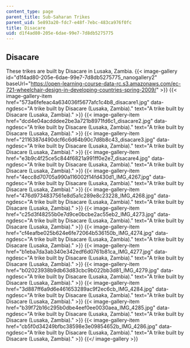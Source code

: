 ```yaml
---
content_type: page
parent_title: Sub-Saharan Trikes
parent_uid: 5e893a20-fdc7-e48f-7ebc-483ca976f0fc
title: Disacare
uid: d1f4ad80-205e-6dae-99e7-7d8db5275775
---
```


Disacare
--------

These trikes are built by Disacare in Lusaka, Zambia.
{{< image-gallery id="d1f4ad80-205e-6dae-99e7-7d8db5275775_nanogallery2" baseUrl="https://open-learning-course-data-rc.s3.amazonaws.com/ec-721-wheelchair-design-in-developing-countries-spring-2009/" >}}
{{< image-gallery-item href="573a6fefeac4a634036f5677afc1c4b8_disacare1.jpg" data-ngdesc="A trike built by Disacare (Lusaka, Zambia)." text="A trike built by Disacare (Lusaka, Zambia)." >}}
{{< image-gallery-item href="dcd4e04acdddee2be3a721b8971fd6c1_disacare2.jpg" data-ngdesc="A trike built by Disacare (Lusaka, Zambia)." text="A trike built by Disacare (Lusaka, Zambia)." >}}
{{< image-gallery-item href="2116387d490dcf6c6d64b90c7d8b8c43_disacare3.jpg" data-ngdesc="A trike built by Disacare (Lusaka, Zambia)." text="A trike built by Disacare (Lusaka, Zambia)." >}}
{{< image-gallery-item href="e3b9c4f25ce5c844f6821a991ff0e2e7_disacare4.jpg" data-ngdesc="A trike built by Disacare (Lusaka, Zambia)." text="A trike built by Disacare (Lusaka, Zambia)." >}}
{{< image-gallery-item href="4ecc8d70705a990a116002f14fd430d1_IMG_4267.jpg" data-ngdesc="A trike built by Disacare (Lusaka, Zambia)." text="A trike built by Disacare (Lusaka, Zambia)." >}}
{{< image-gallery-item href="476d9734837561e8d5a1c289e8c23228_IMG_4268.jpg" data-ngdesc="A trike built by Disacare (Lusaka, Zambia)." text="A trike built by Disacare (Lusaka, Zambia)." >}}
{{< image-gallery-item href="c25d3f48255b0e7d9ce0bcbe2ac55eb2_IMG_4273.jpg" data-ngdesc="A trike built by Disacare (Lusaka, Zambia)." text="A trike built by Disacare (Lusaka, Zambia)." >}}
{{< image-gallery-item href="cf4eafbe025b624e6fe72064b536150b_IMG_4274.jpg" data-ngdesc="A trike built by Disacare (Lusaka, Zambia)." text="A trike built by Disacare (Lusaka, Zambia)." >}}
{{< image-gallery-item href="b1eba7da3ab340e342edf6d0761b81ca_IMG_4277.jpg" data-ngdesc="A trike built by Disacare (Lusaka, Zambia)." text="A trike built by Disacare (Lusaka, Zambia)." >}}
{{< image-gallery-item href="b02023938b9db63d83cbc9b022bb3d81_IMG_4279.jpg" data-ngdesc="A trike built by Disacare (Lusaka, Zambia)." text="A trike built by Disacare (Lusaka, Zambia)." >}}
{{< image-gallery-item href="3d887ff6a9d6e461653289ac9f2ec6cb_IMG_4284.jpg" data-ngdesc="A trike built by Disacare (Lusaka, Zambia)." text="A trike built by Disacare (Lusaka, Zambia)." >}}
{{< image-gallery-item href="b39f72b16c295b0dbe4eef0ee0030aea_IMG_4285.jpg" data-ngdesc="A trike built by Disacare (Lusaka, Zambia)." text="A trike built by Disacare (Lusaka, Zambia)." >}}
{{< image-gallery-item href="cb5f0d34249bfbc38598e3e09854652b_IMG_4286.jpg" data-ngdesc="A trike built by Disacare (Lusaka, Zambia)." text="A trike built by Disacare (Lusaka, Zambia)." >}}
{{</ image-gallery >}}